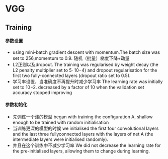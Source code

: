 # VGG
## Training
#### 参数设置
- using mini-batch gradient descent with momentum.The batch size was set to 256,momentum to 0.9. 随机（批量）梯度下降+动量
- L2正则以及dropout. The training was regularised by weight decay (the L2 penalty multiplier set to 5· 10−4) and dropout regularisation for the first two fully-connected layers (dropout ratio set to 0.5).
- 学习率设置，当准确度不再提升时减少学习率 The learning rate was initially set to 10−2. decreased by a factor of 10 when the validation set accuracy stopped improving
#### 参数初始化
- 先训练一个浅的模型 began with training the configuration A, shallow enough to be trained with random initialisation
- 当训练更深的模型的时候 we initialised the first four convolutional layers and the last three fullyconnected layers with the layers of net A (the intermediate layers were initialised randomly).
- 并且在这个训练中不减少学习率 We did not decrease the learning rate for the pre-initialised layers, allowing them to change during learning.
